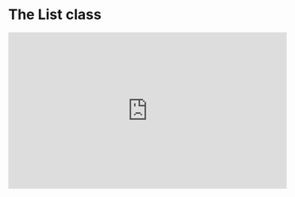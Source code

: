 ﻿# The List class

<iframe width="560" height="315" src="https://www.youtube.com/embed/a38JrM6qB9k?list=PL1DEQjXG2xnKdNAruM6k0XTEKJlYljYNs" frameborder="0" allowfullscreen></iframe>

